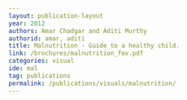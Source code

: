 ```yaml
---
layout: publication-layout
year: 2012
authors: Amar Chadgar and Aditi Murthy
authorid: amar, aditi
title: Malnutrition - Guide to a healthy child.
link: /brochures/malnutrition_fov.pdf
categories: visual
ide: mal
tag: publications
permalink: /publications/visuals/malnutrition/
---
```

